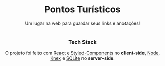 <div align="center">
<h1>Pontos Turísticos</h1>
Um lugar na web para guardar seus links e anotações! 
<br> <br>

### Tech Stack

O projeto foi feito com [React](https://reactjs.org/) e [Styled-Components](https://styled-components.com/) no **client-side**, [Node](https://nodejs.org/en/), [Knex](http://knexjs.org/) e [SQLite](https://www.sqlite.org/index.html) no **server-side**.

</div>
